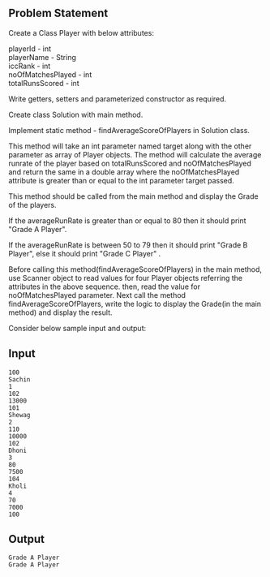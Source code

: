 ## Problem Statement

Create a Class Player with below attributes:

playerId - int<br>
playerName - String<br>
iccRank - int<br>
noOfMatchesPlayed - int<br>
totalRunsScored - int<br>

Write getters, setters and parameterized constructor as required. 

Create class Solution with main method. 

Implement static method - findAverageScoreOfPlayers in Solution class.

This method will take an int parameter named target along with the other parameter as array of Player objects. 
The method will calculate the average runrate of the player based on totalRunsScored and noOfMatchesPlayed and return the same in a double array where the noOfMatchesPlayed attribute is greater than or equal to the int parameter target passed.

This method should be called from the main method and display the Grade of the players.

If the averageRunRate is greater than or equal to 80 then it should print "Grade A Player".

If the averageRunRate is between 50 to 79 then it should print "Grade B Player", else it should print "Grade C Player" .

Before calling this method(findAverageScoreOfPlayers) in the main method, use Scanner object to read values for four Player objects referring the attributes in the above sequence. then, read the value for noOfMatchesPlayed parameter. 
Next call the method findAverageScoreOfPlayers, write the logic to display the Grade(in the main method) and display the result. 

Consider below sample input and output:
## Input

    100
    Sachin
    1
    102
    13000
    101
    Shewag
    2
    110
    10000
    102
    Dhoni
    3
    80
    7500
    104
    Kholi
    4
    70
    7000
    100
   
## Output
    Grade A Player
    Grade A Player

